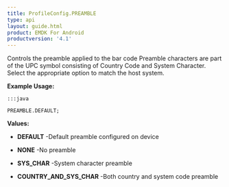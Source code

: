```yaml
---
title: ProfileConfig.PREAMBLE
type: api
layout: guide.html
product: EMDK For Android
productversion: '4.1'
---
```



Controls the preamble applied to the bar code
 Preamble characters are part of the UPC symbol consisting of Country Code and System Character.
 Select the appropriate option to match the host system.
 
 

**Example Usage:**
	
	:::java
	
	PREAMBLE.DEFAULT;
	


**Values:**

* **DEFAULT** -Default preamble configured on device

* **NONE** -No preamble

* **SYS_CHAR** -System character preamble

* **COUNTRY_AND_SYS_CHAR** -Both country and system code preamble













